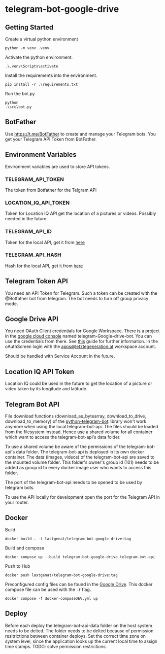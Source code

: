 ﻿# telegram-bot-google-drive

## Getting Started

Create a virtual python environment

```console
python -m venv .venv
```

Activate the python environment.

```console
.\.venv\Scripts\activate
```

Install the requirements into the environment.

```console
pip install -r .\requirements.txt
```

Run the bot.py

```console
python 
.\src\bot.py
```

## BotFather

Use <https://t.me/BotFather> to create and manage your Telegram bots.
You get your Telegram API Token from BotFather.

## Environment Variables

Environment variables are used to store API tokens.

### TELEGRAM_API_TOKEN

The token from Botfather for the Telgram API

### LOCATION_IQ_API_TOKEN

Token for Location IQ API get the location of a pictures or videos.
Possibly needed in the future.

### TELEGRAM_API_ID

Token for the local API, get it from [here](https://core.telegram.org/api/obtaining_api_id)

### TELEGRAM_API_HASH

Hash for the local API, get it from [here](https://core.telegram.org/api/obtaining_api_id)

## Telegram Token API

You need an API Token for Telegram. Such a token can be created with the @Botfather bot from telegram. The bot needs to turn off group privacy mode.

## Google Drive API

You need OAuth Client credentials for Google Workspace. There is a project in the [google cloud console](https://console.cloud.google.com/) named telegram-Google-drive-bot. You can use the credentials from there. See [this](https://developers.google.com/drive/api/quickstart/python) guide for further information. In the oAuthScreen login with the <apps@letztegeneration.at> workspace account.

Should be handled with Service Account in the future.

## Location IQ API Token

Location IQ could be used in the future to get the location of a picture or video taken by its longitude and latitude.

## Telegram Bot API

File download functions (download_as_bytearray, download_to_drive, download_to_memory) of the [python-telegram-bot](https://docs.python-telegram-bot.org/en/stable/index.html) library won't work anymore when using the local telegram-bot-api. The files should be loaded from the filesystem instead. Hence use a shared volume for all container which want to access the telegram-bot-api's data folder.

To use a shared volume be aware of the permissions of the telegram-bot-api's data folder. The telegram-bot-api is deployed in its own docker container. The data (images, videos) of the telegram-bot-api are saved to the mounted volume folder. This folder's owner's group id (101) needs to be added as group id to every docker image user who wants to access this folder.

The port of the telegram-bot-api needs to be opened to be used by telegram bots.

To use the API locally for development open the port for the Telegram API in your router.

## Docker

Build

```console
docker build . -t lastgenat/telegram-bot-google-drive:tag
```

Build and compose

```console
docker compose up --build telegram-bot-google-drive telegram-bot-api
```

Push to Hub

```console
docker push lastgenat/telegram-bot-google-drive:tag
```

Preconfigured config files can be found in the [Google Drive](https://drive.google.com/drive/folders/1s0WdrocS--smVNOP8CWSjwzansrxmJ6J). This docker compose file can be used with the `-f` flag.

```console
docker compose -f docker-composeDEV.yml up
```

## Deploy

Before each deploy the telegram-bot-api-data folder on the host system needs to be delted. The folder needs to be delted because of permission resitrictions between container deploys. Set the correct time zone on system level, since the application looks up the current local time to assign time stamps. TODO: solve permission restrictions.
